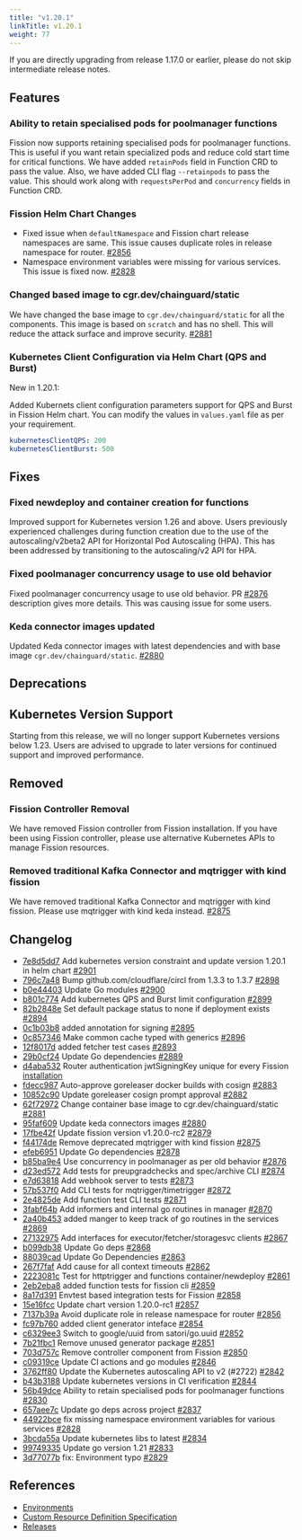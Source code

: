 ```yaml
---
title: "v1.20.1"
linkTitle: v1.20.1
weight: 77
---
```


If you are directly upgrading from release 1.17.0 or earlier, please do not skip intermediate release notes.

## Features

### Ability to retain specialised pods for poolmanager functions

Fission now supports retaining specialised pods for poolmanager functions. This is useful if you want retain specialized pods and reduce cold start time for critical functions. We have added `retainPods` field in Function CRD to pass the value. Also, we have added CLI flag `--retainpods` to pass the value.
This should work along with `requestsPerPod` and `concurrency` fields in Function CRD.

### Fission Helm Chart Changes

- Fixed issue when `defaultNamespace` and Fission chart release namespaces are same. This issue causes duplicate roles in release namespace for router. [#2856](https://github.com/fission/fission/pull/2856)
- Namespace environment variables were missing for various services. This issue is fixed now. [#2828](https://github.com/fission/fission/pull/2828)

### Changed based image to cgr.dev/chainguard/static

We have changed the base image to `cgr.dev/chainguard/static` for all the components. This image is based on `scratch` and has no shell. This will reduce the attack surface and improve security.
[#2881](https://github.com/fission/fission/pull/2881)

### Kubernetes Client Configuration via Helm Chart (QPS and Burst)

New in 1.20.1:

Added Kubernets client configuration parameters support for QPS and Burst in Fission Helm chart.
You can modify the values in `values.yaml` file as per your requirement.

```yaml
kubernetesClientQPS: 200
kubernetesClientBurst: 500
```

## Fixes

### Fixed newdeploy and container creation for functions

Improved support for Kubernetes version 1.26 and above. Users previously experienced challenges during function creation due to the use of the autoscaling/v2beta2 API for Horizontal Pod Autoscaling (HPA). This has been addressed by transitioning to the autoscaling/v2 API for HPA.

### Fixed poolmanager concurrency usage to use old behavior

Fixed poolmanager concurrency usage to use old behavior. PR [#2876](https://github.com/fission/fission/pull/2876) description gives more details. This was causing issue for some users.

### Keda connector images updated

Updated Keda connector images with latest dependencies and with base image `cgr.dev/chainguard/static`. [#2880](https://github.com/fission/fission/pull/2880)

## Deprecations

## Kubernetes Version Support

Starting from this release, we will no longer support Kubernetes versions below 1.23. Users are advised to upgrade to later versions for continued support and improved performance.

## Removed

### Fission Controller Removal

We have removed Fission controller from Fission installation. If you have been using Fission controller, please use alternative Kubernetes APIs to manage Fission resources.

### Removed traditional Kafka Connector and mqtrigger with kind fission

We have removed traditional Kafka Connector and mqtrigger with kind fission. Please use mqtrigger with kind keda instead. [#2875](https://github.com/fission/fission/pull/2875)

## Changelog

* [7e8d5dd7](https://github.com/fission/fission/commit/7e8d5dd7) Add kubernetes version constraint and update version 1.20.1 in helm chart [#2901](https://github.com/fission/fission/pull/2901)
* [796c7a48](https://github.com/fission/fission/commit/796c7a48) Bump github.com/cloudflare/circl from 1.3.3 to 1.3.7 [#2898](https://github.com/fission/fission/pull/2898)
* [b0e44403](https://github.com/fission/fission/commit/b0e44403) Update Go modules [#2900](https://github.com/fission/fission/pull/2900)
* [b801c774](https://github.com/fission/fission/commit/b801c774) Add kubernetes QPS and Burst limit configuration [#2899](https://github.com/fission/fission/pull/2899)
* [82b2848e](https://github.com/fission/fission/commit/82b2848e) Set default package status to none if deployment exists [#2894](https://github.com/fission/fission/pull/2894)
* [0c1b03b8](https://github.com/fission/fission/commit/0c1b03b8) added annotation for signing [#2895](https://github.com/fission/fission/pull/2895)
* [0c857346](https://github.com/fission/fission/commit/0c857346) Make common cache typed with generics [#2896](https://github.com/fission/fission/pull/2896)
* [12f8017d](https://github.com/fission/fission/commit/12f8017d) added fetcher test cases [#2893](https://github.com/fission/fission/pull/2893)
* [29b0cf24](https://github.com/fission/fission/commit/29b0cf24) Update Go dependencies [#2889](https://github.com/fission/fission/pull/2889)
* [d4aba532](https://github.com/fission/fission/commit/d4aba532) Router authentication jwtSigningKey unique for every Fission [installation](https://github.com/fission/fission/pull/installation)
* [fdecc987](https://github.com/fission/fission/commit/fdecc987) Auto-approve goreleaser docker builds with cosign [#2883](https://github.com/fission/fission/pull/2883)
* [10852c90](https://github.com/fission/fission/commit/10852c90) Update goreleaser cosign prompt approval [#2882](https://github.com/fission/fission/pull/2882)
* [62f72972](https://github.com/fission/fission/commit/62f72972) Change container base image to cgr.dev/chainguard/static [#2881](https://github.com/fission/fission/pull/2881)
* [95faf609](https://github.com/fission/fission/commit/95faf609) Update keda connectors images [#2880](https://github.com/fission/fission/pull/2880)
* [17fbe42f](https://github.com/fission/fission/commit/17fbe42f) Update fission version v1.20.0-rc2 [#2879](https://github.com/fission/fission/pull/2879)
* [f44174de](https://github.com/fission/fission/commit/f44174de) Remove deprecated mqtrigger with kind fission [#2875](https://github.com/fission/fission/pull/2875)
* [efeb6951](https://github.com/fission/fission/commit/efeb6951) Update Go dependencies [#2878](https://github.com/fission/fission/pull/2878)
* [b85ba9e4](https://github.com/fission/fission/commit/b85ba9e4) Use concurrency in poolmanager as per old behavior [#2876](https://github.com/fission/fission/pull/2876)
* [d23ed572](https://github.com/fission/fission/commit/d23ed572) Add tests for preupgradchecks and spec/archive CLI [#2874](https://github.com/fission/fission/pull/2874)
* [e7d63818](https://github.com/fission/fission/commit/e7d63818) Add webhook server to tests [#2873](https://github.com/fission/fission/pull/2873)
* [57b537f0](https://github.com/fission/fission/commit/57b537f0) Add CLI tests for mqtrigger/timetrigger [#2872](https://github.com/fission/fission/pull/2872)
* [2e4825de](https://github.com/fission/fission/commit/2e4825de) Add function test CLI tests [#2871](https://github.com/fission/fission/pull/2871)
* [3fabf64b](https://github.com/fission/fission/commit/3fabf64b) Add informers and internal go routines in manager [#2870](https://github.com/fission/fission/pull/2870)
* [2a40b453](https://github.com/fission/fission/commit/2a40b453) added manger to keep track of go routines in the services [#2869](https://github.com/fission/fission/pull/2869)
* [27132975](https://github.com/fission/fission/commit/27132975) Add interfaces for executor/fetcher/storagesvc clients [#2867](https://github.com/fission/fission/pull/2867)
* [b099db38](https://github.com/fission/fission/commit/b099db38) Update Go deps [#2868](https://github.com/fission/fission/pull/2868)
* [88039cad](https://github.com/fission/fission/commit/88039cad) Update Go Dependencies [#2863](https://github.com/fission/fission/pull/2863)
* [267f7faf](https://github.com/fission/fission/commit/267f7faf) Add cause for all context timeouts [#2862](https://github.com/fission/fission/pull/2862)
* [2223081c](https://github.com/fission/fission/commit/2223081c) Test for httptrigger and functions container/newdeploy [#2861](https://github.com/fission/fission/pull/2861)
* [2eb2eba8](https://github.com/fission/fission/commit/2eb2eba8) added function tests for fission cli [#2859](https://github.com/fission/fission/pull/2859)
* [8a17d391](https://github.com/fission/fission/commit/8a17d391) Envtest based integration tests for Fission [#2858](https://github.com/fission/fission/pull/2858)
* [15e16fcc](https://github.com/fission/fission/commit/15e16fcc) Update chart version 1.20.0-rc1 [#2857](https://github.com/fission/fission/pull/2857)
* [7137b39a](https://github.com/fission/fission/commit/7137b39a) Avoid duplicate role in release namespace for router [#2856](https://github.com/fission/fission/pull/2856)
* [fc97b760](https://github.com/fission/fission/commit/fc97b760) added client generator inteface [#2854](https://github.com/fission/fission/pull/2854)
* [c6329ee3](https://github.com/fission/fission/commit/c6329ee3) Switch to google/uuid from satori/go.uuid [#2852](https://github.com/fission/fission/pull/2852)
* [7b21fbc1](https://github.com/fission/fission/commit/7b21fbc1) Remove unused generator package [#2851](https://github.com/fission/fission/pull/2851)
* [703d757c](https://github.com/fission/fission/commit/703d757c) Remove controller component from Fission [#2850](https://github.com/fission/fission/pull/2850)
* [c09319ce](https://github.com/fission/fission/commit/c09319ce) Update CI actions and go modules [#2846](https://github.com/fission/fission/pull/2846)
* [3762ff80](https://github.com/fission/fission/commit/3762ff80) Update the Kubernetes autoscaling API to v2 (#2722) [#2842](https://github.com/fission/fission/pull/2842)
* [b43b3188](https://github.com/fission/fission/commit/b43b3188) Update kubernetes versions in CI verification [#2844](https://github.com/fission/fission/pull/2844)
* [56b49dce](https://github.com/fission/fission/commit/56b49dce) Ability to retain specialised pods for poolmanager functions [#2830](https://github.com/fission/fission/pull/2830)
* [657aee7c](https://github.com/fission/fission/commit/657aee7c) Update go deps across project [#2837](https://github.com/fission/fission/pull/2837)
* [44922bce](https://github.com/fission/fission/commit/44922bce) fix missing namespace environment variables for various services [#2828](https://github.com/fission/fission/pull/2828)
* [3bcda55a](https://github.com/fission/fission/commit/3bcda55a) Update kubernetes libs to latest [#2834](https://github.com/fission/fission/pull/2834)
* [99749335](https://github.com/fission/fission/commit/99749335) Update go version 1.21 [#2833](https://github.com/fission/fission/pull/2833)
* [3d77077b](https://github.com/fission/fission/commit/3d77077b) fix: Environment typo [#2829](https://github.com/fission/fission/pull/2829)

## References

- [Environments](/environments/)
- [Custom Resource Definition Specification](https://doc.crds.dev/github.com/fission/fission)
- [Releases](https://github.com/fission/fission/releases)

